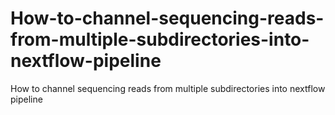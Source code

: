 # How-to-channel-sequencing-reads-from-multiple-subdirectories-into-nextflow-pipeline
How to channel sequencing reads from multiple subdirectories into nextflow pipeline
